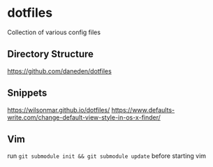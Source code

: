dotfiles
========

Collection of various config files


## Directory Structure
https://github.com/daneden/dotfiles

## Snippets
https://wilsonmar.github.io/dotfiles/
https://www.defaults-write.com/change-default-view-style-in-os-x-finder/




## Vim

run ```git submodule init && git submodule update``` before starting vim
